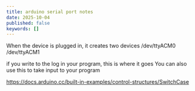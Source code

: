 ```yaml
---
title: arduino serial port notes
date: 2025-10-04
published: false
keywords: []
---
```




When the device is plugged in, it creates two devices
/dev/ttyACM0
/dev/ttyACM1

if you write to the log in your program, this is where it goes
You can also use this to take input to your program


https://docs.arduino.cc/built-in-examples/control-structures/SwitchCase



